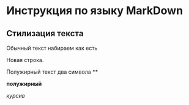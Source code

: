 # Инструкция по языку  MarkDown

## Стилизация текста

Обычный текст набираем как есть 

Новая строка.

Полужирный текст два символа **

**полужирный**

*курсив*

